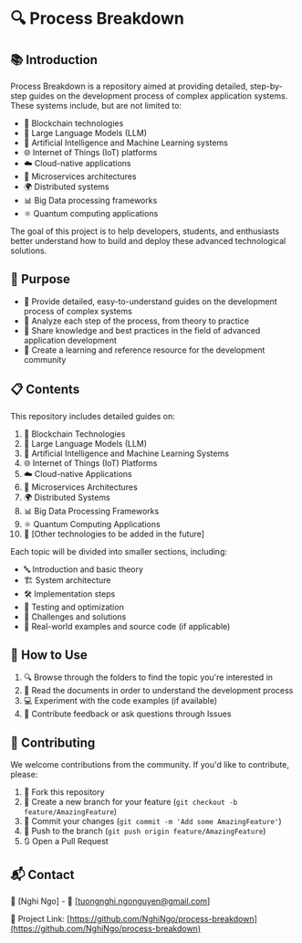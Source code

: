 # 🔍 Process Breakdown

## 📚 Introduction

Process Breakdown is a repository aimed at providing detailed, step-by-step guides on the development process of complex application systems. These systems include, but are not limited to:

- 🔗 Blockchain technologies
- 🧠 Large Language Models (LLM)
- 🤖 Artificial Intelligence and Machine Learning systems
- 🌐 Internet of Things (IoT) platforms
- ☁️ Cloud-native applications
- 🧩 Microservices architectures
- 🌍 Distributed systems
- 📊 Big Data processing frameworks
- ⚛️ Quantum computing applications

The goal of this project is to help developers, students, and enthusiasts better understand how to build and deploy these advanced technological solutions.

## 🎯 Purpose

- 📖 Provide detailed, easy-to-understand guides on the development process of complex systems
- 🔬 Analyze each step of the process, from theory to practice
- 🤝 Share knowledge and best practices in the field of advanced application development
- 🏫 Create a learning and reference resource for the development community

## 📋 Contents

This repository includes detailed guides on:

1. 🔗 Blockchain Technologies
2. 🧠 Large Language Models (LLM)
3. 🤖 Artificial Intelligence and Machine Learning Systems
4. 🌐 Internet of Things (IoT) Platforms
5. ☁️ Cloud-native Applications
6. 🧩 Microservices Architectures
7. 🌍 Distributed Systems
8. 📊 Big Data Processing Frameworks
9. ⚛️ Quantum Computing Applications
10. 🔮 [Other technologies to be added in the future]

Each topic will be divided into smaller sections, including:

- 🔤 Introduction and basic theory
- 🏗️ System architecture
- 🛠️ Implementation steps
- 🧪 Testing and optimization
- 🚧 Challenges and solutions
- 💼 Real-world examples and source code (if applicable)

## 🚀 How to Use

1. 🔍 Browse through the folders to find the topic you're interested in
2. 📖 Read the documents in order to understand the development process
3. 💻 Experiment with the code examples (if available)
4. 💬 Contribute feedback or ask questions through Issues

## 🤝 Contributing

We welcome contributions from the community. If you'd like to contribute, please:

1. 🍴 Fork this repository
2. 🌿 Create a new branch for your feature (`git checkout -b feature/AmazingFeature`)
3. 💾 Commit your changes (`git commit -m 'Add some AmazingFeature'`)
4. 🚀 Push to the branch (`git push origin feature/AmazingFeature`)
5. 🔃 Open a Pull Request

## 📬 Contact

👤 [Nghi Ngo] - 📧 [tuongnghi.ngonguyen@gmail.com]

🔗 Project Link: [https://github.com/NghiNgo/process-breakdown](https://github.com/NghiNgo/process-breakdown)
